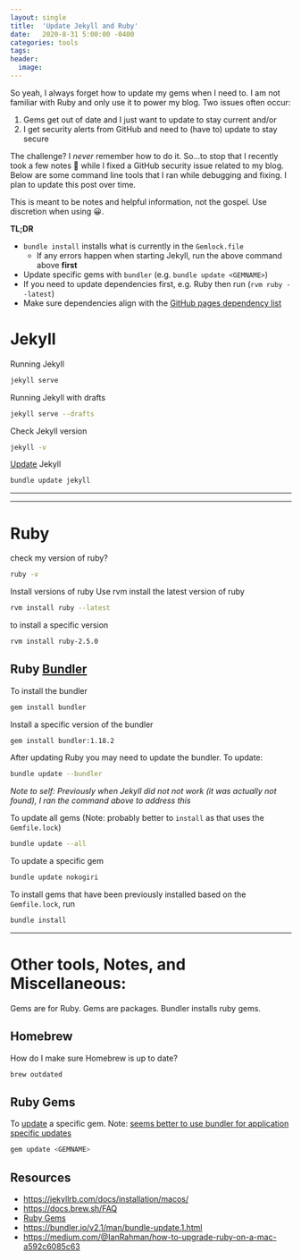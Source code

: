 ```yaml
---
layout: single
title:  'Update Jekyll and Ruby'
date:   2020-8-31 5:00:00 -0400
categories: tools
tags:
header:
  image:
---
```

So yeah, I always forget how to update my gems when I need to. I am not familiar with Ruby and only use it to power my blog.  Two issues often occur:
1. Gems get out of date and I just want to update to stay current and/or
2. I get security alerts from GitHub and need to (have to) update to stay secure

The challenge? I _never_ remember how to do it. So...to stop that I recently took a few notes 📝 while I fixed a GitHub security issue related to my blog. Below are some command line tools that I ran while debugging and fixing. I plan to update this post over time.

This is meant to be notes and helpful information, not the gospel. Use discretion when using 😀.


**TL;DR**
- `bundle install` installs what is currently in the `Gemlock.file`
  - If any errors happen when starting Jekyll, run the above command above **first**
- Update specific gems with `bundler` (e.g. `bundle update <GEMNAME>`)
- If you need to update dependencies first, e.g. Ruby then run (`rvm ruby --latest`)
- Make sure dependencies align with the [GitHub pages dependency list](https://pages.github.com/versions/)

# Jekyll

Running Jekyll
```sh
jekyll serve
```

Running Jekyll with drafts
```sh
jekyll serve --drafts
```

Check Jekyll version
```sh
jekyll -v
```

[Update](https://jekyllrb.com/docs/upgrading/) Jekyll
```sh
bundle update jekyll
```
___
---

# Ruby
check my version of ruby?
```sh
ruby -v
```

Install versions of ruby
Use rvm install the latest version of ruby
```sh
rvm install ruby --latest
```

to install a specific version
```sh
rvm install ruby-2.5.0
```

## Ruby [Bundler](https://bundler.io)
To install the bundler
```sh
gem install bundler
```

Install a specific version of the bundler
```sh
gem install bundler:1.18.2
```

After updating Ruby you may need to update the bundler. To update:
```sh
bundle update --bundler
```

_Note to self: Previously when Jekyll did not not work (it was actually not found), I ran the command above to address this_

To update all gems (Note: probably better to `install` as that uses the `Gemfile.lock`)
```sh
bundle update --all
```

To update a specific gem
```sh
bundle update nokogiri
```

To install gems that have been previously installed based on the `Gemfile.lock`, run
```sh
bundle install
```
---
# Other tools, Notes, and Miscellaneous:

Gems are for Ruby. Gems are packages. Bundler installs ruby gems.

## Homebrew
How do I make sure Homebrew is up to date?
```sh
brew outdated
```

## Ruby Gems
To [update](https://guides.rubygems.org/command-reference/#gem-update) a specific gem. Note: [seems better to use bundler for application specific updates](https://stackoverflow.com/questions/4604064/rubygems-bundler-and-rvm-confusion)
```sh
gem update <GEMNAME>
```

## Resources
- https://jekyllrb.com/docs/installation/macos/
- https://docs.brew.sh/FAQ
- [Ruby Gems](https://guides.rubygems.org/rubygems-basics/)
- https://bundler.io/v2.1/man/bundle-update.1.html
- https://medium.com/@IanRahman/how-to-upgrade-ruby-on-a-mac-a592c6085c63
